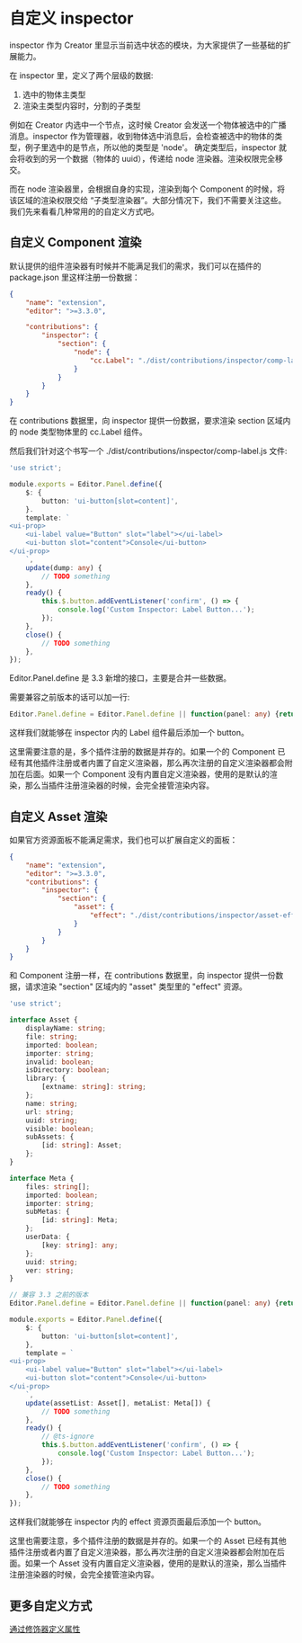 # 自定义 inspector

inspector 作为 Creator 里显示当前选中状态的模块，为大家提供了一些基础的扩展能力。

在 inspector 里，定义了两个层级的数据:

1. 选中的物体主类型
2. 渲染主类型内容时，分割的子类型

例如在 Creator 内选中一个节点，这时候 Creator 会发送一个物体被选中的广播消息。inspector 作为管理器，收到物体选中消息后，会检查被选中的物体的类型，例子里选中的是节点，所以他的类型是 'node'。
确定类型后，inspector 就会将收到的另一个数据（物体的 uuid），传递给 node 渲染器。渲染权限完全移交。

而在 node 渲染器里，会根据自身的实现，渲染到每个 Component 的时候，将该区域的渲染权限交给 “子类型渲染器”。大部分情况下，我们不需要关注这些。我们先来看看几种常用的的自定义方式吧。

## 自定义 Component 渲染

默认提供的组件渲染器有时候并不能满足我们的需求，我们可以在插件的 package.json 里这样注册一份数据：

```json
{
    "name": "extension",
    "editor": ">=3.3.0",

    "contributions": {
        "inspector": {
            "section": {
                "node": {
                    "cc.Label": "./dist/contributions/inspector/comp-label.js"
                }
            }
        }
    }
}
```

在 contributions 数据里，向 inspector 提供一份数据，要求渲染 section 区域内的 node 类型物体里的 cc.Label 组件。

然后我们针对这个书写一个 ./dist/contributions/inspector/comp-label.js 文件:

```typescript
'use strict';

module.exports = Editor.Panel.define({
    $: {
        button: 'ui-button[slot=content]',
    }.
    template: `
<ui-prop>
    <ui-label value="Button" slot="label"></ui-label>
    <ui-button slot="content">Console</ui-button>
</ui-prop>
    `,
    update(dump: any) {
        // TODO something
    },
    ready() {
        this.$.button.addEventListener('confirm', () => {
            console.log('Custom Inspector: Label Button...');
        });
    },
    close() {
        // TODO something
    },
});
```

Editor.Panel.define 是 3.3 新增的接口，主要是合并一些数据。

需要兼容之前版本的话可以加一行:

```typescript
Editor.Panel.define = Editor.Panel.define || function(panel: any) {return panel;}
```

这样我们就能够在 inspector 内的 Label 组件最后添加一个 button。

这里需要注意的是，多个插件注册的数据是并存的。如果一个的 Component 已经有其他插件注册或者内置了自定义渲染器，那么再次注册的自定义渲染器都会附加在后面。如果一个 Component 没有内置自定义渲染器，使用的是默认的渲染，那么当插件注册渲染器的时候，会完全接管渲染内容。

## 自定义 Asset 渲染

如果官方资源面板不能满足需求，我们也可以扩展自定义的面板：

```json
{
    "name": "extension",
    "editor": ">=3.3.0",
    "contributions": {
        "inspector": {
            "section": {
                "asset": {
                    "effect": "./dist/contributions/inspector/asset-effect.js"
                }
            }
        }
    }
}
```

和 Component 注册一样，在 contributions 数据里，向 inspector 提供一份数据，请求渲染 "section" 区域内的 "asset" 类型里的 "effect" 资源。

```typescript
'use strict';

interface Asset {
    displayName: string;
    file: string;
    imported: boolean;
    importer: string;
    invalid: boolean;
    isDirectory: boolean;
    library: {
        [extname: string]: string;
    };
    name: string;
    url: string;
    uuid: string;
    visible: boolean;
    subAssets: {
        [id: string]: Asset;
    };
}

interface Meta {
    files: string[];
    imported: boolean;
    importer: string;
    subMetas: {
        [id: string]: Meta;
    };
    userData: {
        [key: string]: any;
    };
    uuid: string;
    ver: string;
}

// 兼容 3.3 之前的版本
Editor.Panel.define = Editor.Panel.define || function(panel: any) {return panel;}

module.exports = Editor.Panel.define({
    $: {
        button: 'ui-button[slot=content]',
    },
    template = `
<ui-prop>
    <ui-label value="Button" slot="label"></ui-label>
    <ui-button slot="content">Console</ui-button>
</ui-prop>
    `,
    update(assetList: Asset[], metaList: Meta[]) {
        // TODO something
    },
    ready() {
        // @ts-ignore
        this.$.button.addEventListener('confirm', () => {
            console.log('Custom Inspector: Label Button...');
        });
    },
    close() {
        // TODO something
    },
});
```

这样我们就能够在 inspector 内的 effect 资源页面最后添加一个 button。

这里也需要注意，多个插件注册的数据是并存的。如果一个的 Asset 已经有其他插件注册或者内置了自定义渲染器，那么再次注册的自定义渲染器都会附加在后面。如果一个 Asset 没有内置自定义渲染器，使用的是默认的渲染，那么当插件注册渲染器的时候，会完全接管渲染内容。

## 更多自定义方式

[通过修饰器定义属性](../../scripting/decorator.md)
